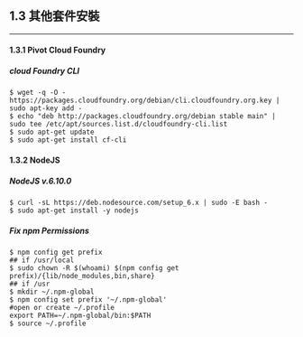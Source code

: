 ## 1.3 其他套件安裝

---

#### 1.3.1 Pivot Cloud Foundry

##### cloud Foundry CLI

```
$ wget -q -O - https://packages.cloudfoundry.org/debian/cli.cloudfoundry.org.key | sudo apt-key add -
$ echo "deb http://packages.cloudfoundry.org/debian stable main" | sudo tee /etc/apt/sources.list.d/cloudfoundry-cli.list
$ sudo apt-get update
$ sudo apt-get install cf-cli
```

#### 1.3.2 NodeJS

##### NodeJS v.6.10.0

```
$ curl -sL https://deb.nodesource.com/setup_6.x | sudo -E bash -
$ sudo apt-get install -y nodejs
```

##### Fix npm Permissions

```
$ npm config get prefix
## if /usr/local
$ sudo chown -R $(whoami) $(npm config get prefix)/{lib/node_modules,bin,share}
## if /usr
$ mkdir ~/.npm-global
$ npm config set prefix '~/.npm-global'
#open or create ~/.profile
export PATH=~/.npm-global/bin:$PATH
$ source ~/.profile
```



